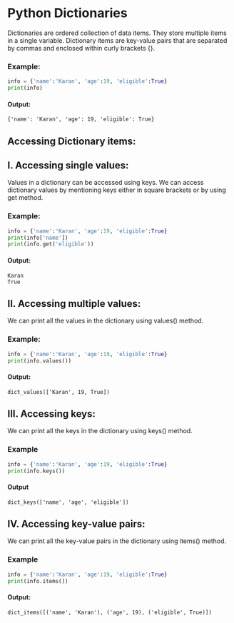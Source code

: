 # Python Dictionaries
Dictionaries are ordered collection of data items. They store multiple items in a single variable. Dictionary items are key-value pairs that are separated by commas and enclosed within curly brackets {}.

### Example:
```python
info = {'name':'Karan', 'age':19, 'eligible':True}
print(info)
```
#### Output:
```
{'name': 'Karan', 'age': 19, 'eligible': True}
```

## Accessing Dictionary items:
 
## I. Accessing single values:
Values in a dictionary can be accessed using keys. We can access dictionary values by mentioning keys either in square brackets or by using get method.

### Example:
```python
info = {'name':'Karan', 'age':19, 'eligible':True}
print(info['name'])
print(info.get('eligible'))
```
#### Output:
```
Karan
True
 ```

## II. Accessing multiple values:
We can print all the values in the dictionary using values() method.

### Example:
```python
info = {'name':'Karan', 'age':19, 'eligible':True}
print(info.values())
```
#### Output:
```
dict_values(['Karan', 19, True])
 ```

## III. Accessing keys:
We can print all the keys in the dictionary using keys() method.

### Example
```python
info = {'name':'Karan', 'age':19, 'eligible':True}
print(info.keys())
```
#### Output
```
dict_keys(['name', 'age', 'eligible'])
 ```

## IV. Accessing key-value pairs:
We can print all the key-value pairs in the dictionary using items() method.

### Example
```python
info = {'name':'Karan', 'age':19, 'eligible':True}
print(info.items())
```
#### Output:
```
dict_items([('name', 'Karan'), ('age', 19), ('eligible', True)])
```
